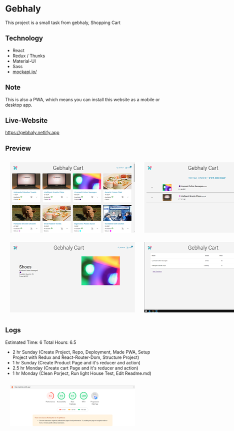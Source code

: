 # Gebhaly

This project is a small task from gebhaly, Shopping Cart

## Technology

- React
- Redux / Thunks
- Material-UI
- Sass
- <a href="https://mockapi.io/">mockapi.io/</a>

## Note

This is also a PWA, which means you can install this website as a mobile or desktop app.


## Live-Website

<a href="https://gebhaly.netlify.app/">https://gebhaly.netlify.app</a>

## Preview

<div style="display:flex; flex-direction:row">
    <img style="margin:15px" width="400" alt="Landing Page" src="./public/imgs/1.PNG">
    <img style="margin:15px" width="400" alt="Create Project" src="./public/imgs/2.PNG">
</div>
<div style="display:flex; flex-direction:row">
    <img style="margin:15px" width="400" alt="Create Project" src="./public/imgs/2.5.PNG">
    <img style="margin:15px" width="400" alt="Landing Page" src="./public/imgs/3.PNG">
</div>

## Logs

Estimated Time: 6 
Total Hours: 6.5

- 2 hr Sunday (Create Project, Repo, Deployment, Made PWA, Setup Project with Redux and React-Router-Dom, Structure Project) 
- 1 hr Sunday (Create Product Page and it's reducer and action)
- 2.5 hr Monday (Create cart Page and it's reducer and action)
- 1 hr Monday (Clean Porject, Run light House Test, Edit Readme.md)

<img style="margin:15px" width="400" alt="Create Project" src="./public/imgs/4.PNG">
